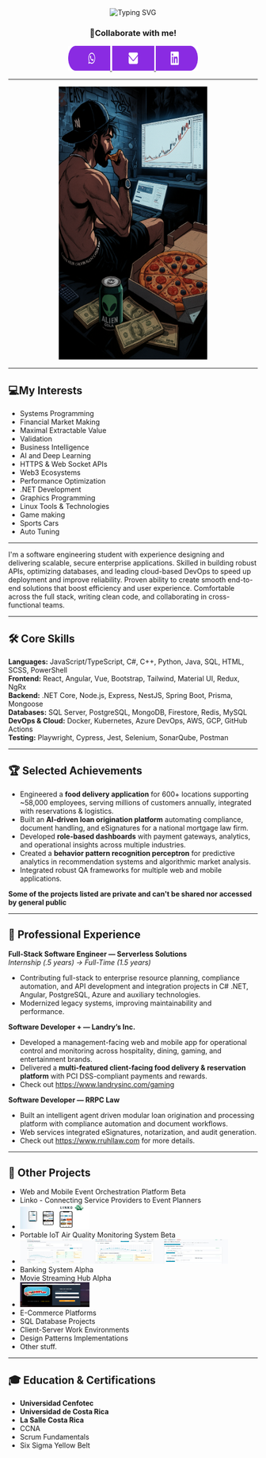 <div align="center">

<img src="https://readme-typing-svg.demolab.com?font=Fira+Code&size=32&duration=3000&pause=200&color=00FF00&center=true&vCenter=true&width=600&lines=Nova+Stack+Dev" alt="Typing SVG" />


<h3 align="center" style="margin:0; padding:0;">
  <h3>👤Collaborate with me!</h3>
  <a href="https://wa.me/" target="_blank" rel="noopener noreferrer">
    <img src="https://raw.githubusercontent.com/NovaStackDev/NovaStackDev/main/whatsapp.svg" width="85" height="50" alt="WhatsApp"/>
  </a><!--
    --><a href="mailto:nova.stack.contact@gmail.com" target="_blank" rel="noopener noreferrer">
    <img src="https://raw.githubusercontent.com/NovaStackDev/NovaStackDev/main/email.svg" width="85" height="50" alt="Email"/>
  </a><!--
  --><a href="https://linkedin.com/in/diego-fiatt" target="_blank" rel="noopener noreferrer">
    <img src="https://raw.githubusercontent.com/NovaStackDev/NovaStackDev/main/linkedIn.svg" width="85" height="50" alt="LinkedIn"/>
  </a>
</h3>

</div>

---

<p align="center" >
<img src="https://raw.githubusercontent.com/NovaStackDev/NovaStackDev/main/avatar.png" width="300" height="550" alt="Linko"/>
</p>

---

## 💻My Interests
- Systems Programming
- Financial Market Making
- Maximal Extractable Value
- Validation
- Business Intelligence
- AI and Deep Learning
- HTTPS & Web Socket APIs
- Web3 Ecosystems
- Performance Optimization
- .NET Development
- Graphics Programming
- Linux Tools & Technologies
- Game making
- Sports Cars
- Auto Tuning

---

I'm a software engineering student with experience designing and delivering scalable, secure enterprise applications. Skilled in building robust APIs, optimizing databases, and leading cloud-based DevOps to speed up deployment and improve reliability. Proven ability to create smooth end-to-end solutions that boost efficiency and user experience. Comfortable across the full stack, writing clean code, and collaborating in cross-functional teams.

---

## 🛠 Core Skills
**Languages:** JavaScript/TypeScript, C#, C++, Python, Java, SQL, HTML, SCSS, PowerShell  
**Frontend:** React, Angular, Vue, Bootstrap, Tailwind, Material UI, Redux, NgRx  
**Backend:** .NET Core, Node.js, Express, NestJS, Spring Boot, Prisma, Mongoose  
**Databases:** SQL Server, PostgreSQL, MongoDB, Firestore, Redis, MySQL  
**DevOps & Cloud:** Docker, Kubernetes, Azure DevOps, AWS, GCP, GitHub Actions  
**Testing:** Playwright, Cypress, Jest, Selenium, SonarQube, Postman  

---

## 🏆 Selected Achievements
- Engineered a **food delivery application** for 600+ locations supporting ~58,000 employees, serving millions of customers annually, integrated with reservations & logistics.  
- Built an **AI-driven loan origination platform** automating compliance, document handling, and eSignatures for a national mortgage law firm.  
- Developed **role-based dashboards** with payment gateways, analytics, and operational insights across multiple industries.  
- Created a **behavior pattern recognition perceptron** for predictive analytics in recommendation systems and algorithmic market analysis.  
- Integrated robust QA frameworks for multiple web and mobile applications.

**Some of the projects listed are private and can't be shared nor accessed by general public**

---

## 💼 Professional Experience
**Full-Stack Software Engineer — Serverless Solutions**  
_Internship (.5  years) → Full-Time (1.5 years)_  
- Contributing full-stack to enterprise resource planning, compliance automation, and API development and integration projects in C# .NET, Angular, PostgreSQL, Azure and auxiliary technologies.  
- Modernized legacy systems, improving maintainability and performance.

**Software Developer + — Landry’s Inc.**  
- Developed a management-facing web and mobile app for operational control and monitoring across hospitality, dining, gaming, and entertainment brands.  
- Delivered a **multi-featured client-facing food delivery & reservation platform** with PCI DSS-compliant payments and rewards.
- Check out <a> https://www.landrysinc.com/gaming </a>


**Software Developer — RRPC Law**  
- Built an intelligent agent driven modular loan origination and processing platform with compliance automation and document workflows.  
- Web services integrated eSignatures, notarization, and audit generation.
- Check out <a> https://www.rruhllaw.com </a> for more details.

---

## 📂 Other Projects
- Web and Mobile Event Orchestration Platform Beta
- Linko - Connecting Service Providers to Event Planners
- <img src="https://raw.githubusercontent.com/NovaStackDev/NovaStackDev/main/linko.jpg" width="140" height="50" alt="Linko"/>
- Portable IoT Air Quality Monitoring System Beta
- <img src="https://raw.githubusercontent.com/NovaStackDev/NovaStackDev/main/zhenAir.jpg" width="140" height="50" alt="ZhenAir"/><img src="https://raw.githubusercontent.com/NovaStackDev/NovaStackDev/main/zhenAir_.jpg" width="140" height="50" alt="ZhenAir_"/><img src="https://raw.githubusercontent.com/NovaStackDev/NovaStackDev/main/zhen_Air_.jpg" width="140" height="50" alt="Zhen_Air_"/>
- Banking System Alpha
- Movie Streaming Hub Alpha
- <img src="https://raw.githubusercontent.com/NovaStackDev/NovaStackDev/main/homeflix.png" width="140" height="50" alt="Linko"/>  
- E-Commerce Platforms  
- SQL Database Projects  
- Client-Server Work Environments  
- Design Patterns Implementations  
- Other stuff.
  
---

## 🎓 Education & Certifications
- **Universidad Cenfotec**
- **Universidad de Costa Rica**
- **La Salle Costa Rica**
- CCNA  
- Scrum Fundamentals  
- Six Sigma Yellow Belt

